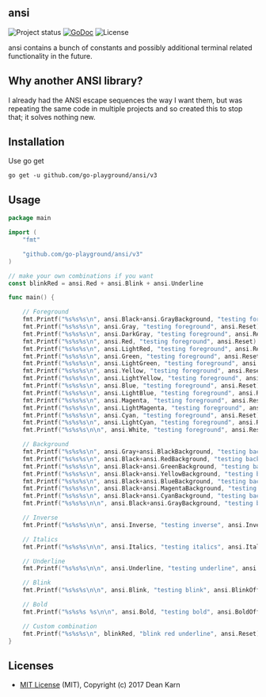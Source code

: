 ## ansi
![Project status](https://img.shields.io/badge/version-3.0.0-green.svg)
[![GoDoc](https://godoc.org/github.com/go-playground/ansi?status.svg)](https://godoc.org/github.com/go-playground/ansi)
![License](https://img.shields.io/dub/l/vibe-d.svg)

ansi contains a bunch of constants and possibly additional terminal related functionality in the future.

Why another ANSI library?
------------------------
I already had the ANSI escape sequences the way I want them, but was repeating the same code in multiple
projects and so created this to stop that; it solves nothing new.

Installation
-----------

Use go get 

```shell
go get -u github.com/go-playground/ansi/v3
```

Usage
------
```go
package main

import (
	"fmt"

	"github.com/go-playground/ansi/v3"
)

// make your own combinations if you want
const blinkRed = ansi.Red + ansi.Blink + ansi.Underline

func main() {

	// Foreground
	fmt.Printf("%s%s%s\n", ansi.Black+ansi.GrayBackground, "testing foreground", ansi.Reset)
	fmt.Printf("%s%s%s\n", ansi.Gray, "testing foreground", ansi.Reset)
	fmt.Printf("%s%s%s\n", ansi.DarkGray, "testing foreground", ansi.Reset)
	fmt.Printf("%s%s%s\n", ansi.Red, "testing foreground", ansi.Reset)
	fmt.Printf("%s%s%s\n", ansi.LightRed, "testing foreground", ansi.Reset)
	fmt.Printf("%s%s%s\n", ansi.Green, "testing foreground", ansi.Reset)
	fmt.Printf("%s%s%s\n", ansi.LightGreen, "testing foreground", ansi.Reset)
	fmt.Printf("%s%s%s\n", ansi.Yellow, "testing foreground", ansi.Reset)
	fmt.Printf("%s%s%s\n", ansi.LightYellow, "testing foreground", ansi.Reset)
	fmt.Printf("%s%s%s\n", ansi.Blue, "testing foreground", ansi.Reset)
	fmt.Printf("%s%s%s\n", ansi.LightBlue, "testing foreground", ansi.Reset)
	fmt.Printf("%s%s%s\n", ansi.Magenta, "testing foreground", ansi.Reset)
	fmt.Printf("%s%s%s\n", ansi.LightMagenta, "testing foreground", ansi.Reset)
	fmt.Printf("%s%s%s\n", ansi.Cyan, "testing foreground", ansi.Reset)
	fmt.Printf("%s%s%s\n", ansi.LightCyan, "testing foreground", ansi.Reset)
	fmt.Printf("%s%s%s\n\n", ansi.White, "testing foreground", ansi.Reset)

	// Background
	fmt.Printf("%s%s%s\n", ansi.Gray+ansi.BlackBackground, "testing background", ansi.Reset)
	fmt.Printf("%s%s%s\n", ansi.Black+ansi.RedBackground, "testing background", ansi.Reset)
	fmt.Printf("%s%s%s\n", ansi.Black+ansi.GreenBackground, "testing background", ansi.Reset)
	fmt.Printf("%s%s%s\n", ansi.Black+ansi.YellowBackground, "testing background", ansi.Reset)
	fmt.Printf("%s%s%s\n", ansi.Black+ansi.BlueBackground, "testing background", ansi.Reset)
	fmt.Printf("%s%s%s\n", ansi.Black+ansi.MagentaBackground, "testing background", ansi.Reset)
	fmt.Printf("%s%s%s\n", ansi.Black+ansi.CyanBackground, "testing background", ansi.Reset)
	fmt.Printf("%s%s%s\n\n", ansi.Black+ansi.GrayBackground, "testing background", ansi.Reset)

	// Inverse
	fmt.Printf("%s%s%s\n\n", ansi.Inverse, "testing inverse", ansi.InverseOff)

	// Italics
	fmt.Printf("%s%s%s\n\n", ansi.Italics, "testing italics", ansi.ItalicsOff)

	// Underline
	fmt.Printf("%s%s%s\n\n", ansi.Underline, "testing underline", ansi.UnderlineOff)

	// Blink
	fmt.Printf("%s%s%s\n\n", ansi.Blink, "testing blink", ansi.BlinkOff)

	// Bold
	fmt.Printf("%s%s%s %s\n\n", ansi.Bold, "testing bold", ansi.BoldOff, "and normal strings")

	// Custom combination
	fmt.Printf("%s%s%s\n", blinkRed, "blink red underline", ansi.Reset)
}
```

Licenses
--------
- [MIT License](https://raw.githubusercontent.com/go-playground/ansi/master/LICENSE) (MIT), Copyright (c) 2017 Dean Karn
